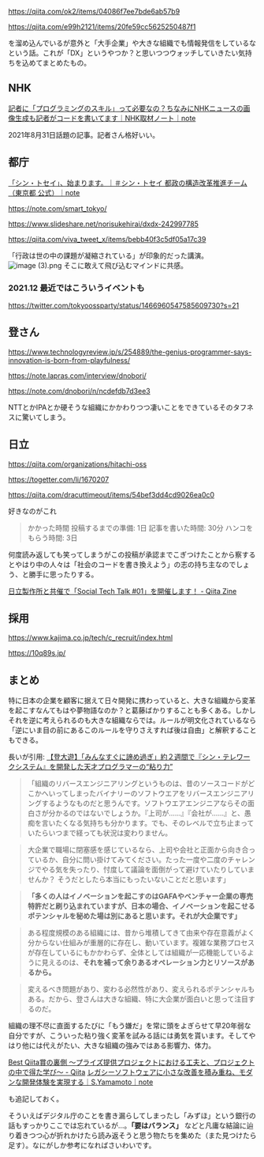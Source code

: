 https://qiita.com/ok2/items/04086f7ee7bde6ab57b9

https://qiita.com/e99h2121/items/20fe59cc5625250487f1

を溜め込んでいるが意外と「大手企業」や大きな組織でも情報発信をしているなという話。これが「DX」というやつか？と思いつつウォッチしていきたい気持ちを込めてまとめたもの。




## NHK

[記者に「プログラミングのスキル」って必要なの？ちなみにNHKニュースの画像生成も記者がコードを書いてます｜NHK取材ノート｜note](https://note.com/nhk_syuzai/n/n9ccbd599da50)

2021年8月31日話題の記事。記者さん格好いい。


## 都庁

[「シン・トセイ」、始まります。｜＃シン・トセイ 都政の構造改革推進チーム（東京都 公式）｜note](https://note.com/kouzoukaikaku/n/nc51289509662)

https://note.com/smart_tokyo/

https://www.slideshare.net/norisukehirai/dxdx-242997785

https://qiita.com/viva_tweet_x/items/bebb40f3c5df05a17c39

「行政は世の中の課題が凝縮されている」が印象的だった講演。
![image (3).png](https://qiita-image-store.s3.ap-northeast-1.amazonaws.com/0/93824/4f706799-b37a-7782-1fc3-c787039f3bff.png)
そこに敢えて飛び込むマインドに共感。

### 2021.12 最近ではこういうイベントも

https://twitter.com/tokyoossparty/status/1466960547585609730?s=21

## 登さん

https://www.technologyreview.jp/s/254889/the-genius-programmer-says-innovation-is-born-from-playfulness/

https://note.lapras.com/interview/dnobori/

https://note.com/dnobori/n/ncdefdb7d3ee3

NTTとかIPAとか硬そうな組織にかかわりつつ凄いことをできているそのタフネスに驚いてしまう。

## 日立

https://qiita.com/organizations/hitachi-oss

https://togetter.com/li/1670207

https://qiita.com/dracuttimeout/items/54bef3dd4cd9026ea0c0

好きなのがこれ

> かかった時間
> 投稿するまでの準備: 1日
> 記事を書いた時間: 30分
> ハンコをもらう時間: 3日

何度読み返しても笑ってしまうがこの投稿が承認までこぎつけたことから察するとやはり中の人々は「社会のコードを書き換えよう」の志の持ち主なのでしょう、と勝手に思ったりする。

[日立製作所と共催で「Social Tech Talk #01」を開催します！ - Qiita Zine](https://zine.qiita.com/event/202101-hitachi-2/)


## 採用

https://www.kajima.co.jp/tech/c_recruit/index.html

https://10q89s.jp/


## まとめ

特に日本の企業を顧客に据えて日々開発に携わっていると、大きな組織から変革を起こすなんてもはや夢物語なのか？と葛藤ばかりすることも多くある。しかしそれを逆に考えられるのも大きな組織ならでは。ルールが明文化されているなら「逆にいま目の前にあるこのルールを守りさえすれば後は自由」と解釈することもできる。

長いが引用: [【登大遊】「みんなすぐに諦め過ぎ」約２週間で『シン・テレワークシステム』を開発した天才プログラマーの“粘り力”](https://type.jp/et/feature/13945/)

> 「組織のリバースエンジニアリングというものは、昔のソースコードがどこかへいってしまったバイナリーのソフトウエアをリバースエンジニアリングするようなものだと思うんです。ソフトウエアエンジニアならその面白さが分かるのではないでしょうか。『上司が……』『会社が……』と、愚痴を言いたくなる気持ちも分かります。でも、そのレベルで立ち止まっていたらいつまで経っても状況は変わりません。

> 大企業で職場に閉塞感を感じているなら、上司や会社と正面から向き合っているか、自分に問い掛けてみてください。たった一度や二度のチャレンジでやる気を失ったり、忖度して議論を面倒がって避けていたりしていませんか？ そうだとしたら本当にもったいないことだと思います」

> **「多くの人はイノベーションを起こすのはGAFAやベンチャー企業の専売特許だと刷り込まれていますが、日本の場合、イノベーションを起こせるポテンシャルを秘めた場は別にあると思います。それが大企業です」**

> ある程度規模のある組織には、昔から堆積してきて由来や存在意義がよく分からない仕組みが重層的に存在し、動いています。複雑な業務プロセスが存在しているにもかかわらず、全体としては組織が一応機能しているように見えるのは、**それを補って余りあるオペレーション力とリソースがあるから。**

> 変えるべき問題があり、変わる必然性があり、変えられるポテンシャルもある。だから、登さんは大きな組織、特に大企業が面白いと思って注目するのだ。


組織の理不尽に直面するたびに「もう嫌だ」を常に頭をよぎらせて早20年弱な自分ですが、こういった粘り強く変革を試みる話には勇気を貰います。そしてやはり他には代えがたい、大きな組織の強みではある影響力、体力。

[Best Qiita賞の裏側 ～プライズ提供プロジェクトにおける工夫と、プロジェクトの中で得た学び～ - Qiita](https://qiita.com/cold-wisteria/items/be3ec7f417a199a619cd) 
[レガシーソフトウェアに小さな改善を積み重ね、モダンな開発体験を実現する｜S.Yamamoto｜note](https://note.com/flyaway/n/nc1ed9bc5ccfc)


も追記しておく。

そういえばデジタル庁のことを書き漏らしてしまったし「みずほ」という銀行の話もすっかりここでは忘れているが...。**「要はバランス」** などと凡庸な結論に辿り着きつつ心が折れかけたら読み返そうと思う物たちを集めた（また見つけたら足す）。なにがしか参考になればさいわいです。
